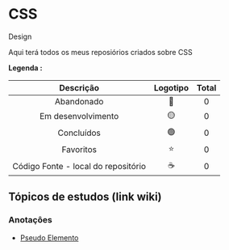 # CSS

  Design
 
<p> Aqui terá todos os meus reposiórios criados sobre CSS </p>
 

<strong> Legenda :</strong>

|Descrição | Logotipo   | Total |
|:--: |:--:|:--:|
| Abandonado | 🔴 | 0 |
| Em desenvolvimento    |  🟡  | 0 |
| Concluídos    |  🟢  | 0 |
| Favoritos | ⭐ | 0 |
| Código Fonte - local do repositório | ☕| 0 |



## Tópicos de estudos (link wiki)  
### Anotaçôes

* [Pseudo Elemento](https://github.com/LeandroPereira2603/CSS/wiki/Pseudo-Elemento) 
